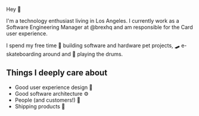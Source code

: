 Hey 👋

I'm a technology enthusiast living in Los Angeles. I currently work as a Software Engineering Manager at @brexhq and am responsible for the Card user experience.


I spend my free time 🔧 building software and hardware pet projects, 🛹 e-skateboarding around and 🥁 playing the drums.

## Things I deeply care about

- Good user experience design 🎨
- Good software architecture ⚙️
- People (and customers!) 👨‍
- Shipping products 🚢 
